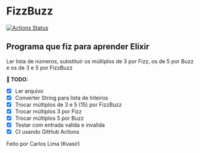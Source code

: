 # FizzBuzz
[![Actions Status](https://github.com/carloskvasir/FizzBuzz-Elixir/workflows/Elixir%20Test/badge.svg)](https://github.com/carloskvair/FizzBuzz-Elixir/actions)

## Programa que fiz para aprender Elixir

Ler lista de números, substituir os múltiplos de 3 por Fizz, os de 5 por Buzz e os de 3 e 5 por FizzBuzz

**:green_book: TODO:**
 - [x] Ler arquivo
 - [x] Converter String para lista de Inteiros
 - [x] Trocar múltiplos de 3 e 5 (15) por FizzBuzz
 - [x] Trocar múltiplos 3 por Fizz
 - [x] Trocar múltiplos 5 por Buzz
 - [x] Testar com entrada valida e invalida
 - [x] CI usando GitHub Actions

Feito por Carlos Lima (Kvasir)

